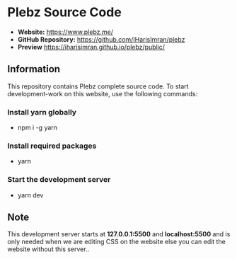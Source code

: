# Plebz Source Code

* **Website:** https://www.plebz.me/
* **GitHub Repository:** https://github.com/IHarisImran/plebz
* **Preview** https://iharisimran.github.io/plebz/public/

## Information

This repository contains Plebz complete source code. To start development-work on this website, use the following commands:

### Install yarn globally

* npm i -g yarn

### Install required packages

* yarn

### Start the development server

* yarn dev

## Note

This development server starts at **127.0.0.1:5500** and **localhost:5500** and is only needed when we are editing CSS on the website else you can edit the website without this server..